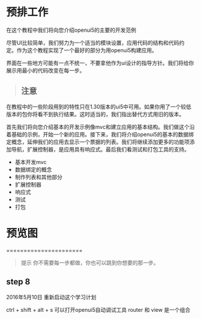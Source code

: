 # 预排工作

在这个教程中我们将向您介绍openui5的主要的开发范例

尽管UI比较简单，我们努力为一个适当的模块设置，应用代码的结构和代码约定。作为这个教程实现了一个最好的部分为用openui5构建应用。

界面在一些地方可能有一点不统一，不要拿他作为ui设计的指导方针。我们将给你展示用最小的代码改变在每一步。

>## 注意
在教程中的一些阶段用到的特性只在1.30版本的ui5中可用。如果你用了一个较低版本的包你将看不到执行结果。这时适当的，我们指出替代方式用旧的版本。

首先我们将向您介绍基本的开发示例像mvc和建立应用的基本结构。我们做这个沿着基础的示例，开始一个新的应用。接下来，我们将介绍openui5的基本的数据绑定概念，延伸我们的应用去显示一个票据的列表。我们将继续添加更多的功能项添加导航，扩展控制器，是应用具有响应式。最后我们看测试和打包工具的支持。

* 基本开发mvc
* 数据绑定的概念
* 制作列表和其他部分
* 扩展控制器
* 响应式
* 测试
* 打包

# 预览图
======================
> 提示
你不需要每一步都做，你也可以跳到你想要的那一步。

## step 8

2016年5月10日
重新启动这个学习计划

ctrl + shift + alt + s 可以打开openui5自动调试工具
router 和 view 是一个组合

